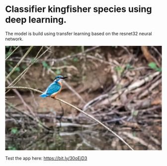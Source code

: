 # Classifier kingfisher species using deep learning.

The model is build using transfer learning based on the resnet32 neural network. 


![](kingfisher.jpg)

Test the app here:
https://bit.ly/30oEjD3

